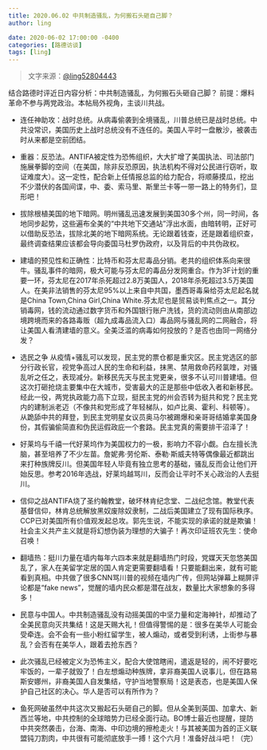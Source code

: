 ```yaml
---
title: 2020.06.02 中共制造骚乱，为何搬石头砸自己脚？
author: ling

date: 2020-06-02 17:00:00 -0400
categories: [路德访谈]
tags: [ling]
---
```


> 文字来源：[@ling52804443](https://twitter.com/ling52804443/status/1267778759303720965)  

结合路德时评近日内容分析：中共制造骚乱，为何搬石头砸自己脚？
前提：爆料革命不参与两党政治。本帖局外视角，主谈川共战。

- 连任神助攻：战时总统。从病毒偷袭到全境骚乱，川普总统已是战时总统。中共没常识，美国历史上战时总统没有不连任的。美国人平时一盘散沙，被袭击时从来都是空前团结。

- 重器：反恐法。ANTIFA被定性为恐怖组织，大大扩增了美国执法、司法部门施展拳脚的空间（在美国，除非反恐原因，执法机构不得对公民进行窃听，取证难度大）。这一定性，配合新上任情报总监的给力配合，将顺藤摸瓜，挖出不少潜伏的各国间谍，中、委、索马里、斯里兰卡等一带一路上的特务们，显形吧！

- 拔除根植美国的地下暗网。明州骚乱迅速发展到美国30多个州，同一时间，各地同步起势，这些遍布全美的“中共地下交通站”浮出水面，由暗转明，正好可以借助反恐法，拔除北美的地下暗网系统。无论跟着钱查，还是跟着组织查，最终调查结果应该都会导向委国马杜罗伪政府，以及背后的中共伪政权。

- 建墙的预见性和正确性：比特币和芬太尼毒品分销。老共的组织体系向来很牛。骚乱事件的暗网，极大可能与芬太尼的毒品分发网重合。作为3F计划的重要一环，芬太尼在2017年杀死超过2.8万美国人，2018年杀死超过3.5万美国人。在美非法销售的芬太尼95%以上来自中共国，墨西哥毒枭给芬太尼起名就是China Town,China Girl,China White.芬太尼也是贸易谈判焦点之一。其分销毒网，钱的流动通过数字货币和外国银行账户洗钱，货的流动则由从南部边境跨境而来的各路毒贩（超九成毒品流入口）毒品网与骚乱网的二网融合，将让美国人看清建墙的意义。全美泛滥的病毒如何投放的？是否也由同一网络分发？

- 选民之争 从疫情+骚乱可以发现，民主党的票仓都是重灾区。民主党选区的部分行政长官，视党争高过人民的生命和利益，抹黑、禁用救命药羟氯喹，对骚乱听之任之，表现减分。新移民先天与民主党更亲，很多不认可川普建墙。但这次打砸抢烧主要集中在大城市，受害最大的正是那些中低收入者和新移民。经此一役，两党执政能力高下立现，挺民主党的州会否转为挺共和党？民主党内的建制派老迈（不像共和党形成了年轻梯队，如卢比奥、霍利、科顿等）。从跪舔中共的拜登，到民主党明星女议员奥马尔被踢爆和亲哥哥结婚拿美国身份，其假骗偷简直和伪民运假政庇一个套路。民主党真的需要排干沼泽了！

- 好莱坞与千禧一代好莱坞作为美国权力的一极，影响力不容小觑。白左擅长洗脑，甚至培养了不少左苗。詹妮弗·劳伦斯、泰勒·斯威夫特等偶像最近都跳出来打种族牌反川。但美国年轻人毕竟有独立思考的基础，骚乱反而会让他们开始反思。参考2016年选战，好莱坞越骂川，反而会让平时不关心政治的人去挺川。

- 信仰之战ANTIFA烧了圣约翰教堂，破坏林肯纪念堂、二战纪念馆。教堂代表基督信仰，林肯总统解放黑奴废除奴隶制，二战后美国建立了现有国际秩序。CCP已对美国所有价值观发起总攻。郭先生说，不能实现的承诺的就是欺骗！社会主义共产主义就是将幻想伪装为理想的大骗子！再次印证班农先生：使命召唤！

- 翻墙热：挺川力量在墙内每年六四本来就是翻墙热门时段，党媒天天忽悠美国乱了，家人在美留学定居的国人肯定更需要翻墙看！只要能翻出来，就有可能看到真相。中共做了很多CNN骂川普的视频在墙内广传，但网站弹幕上糊屏评论都是“fake news”，觉醒的墙内民众都是潜在战友，数量比大家想象的多得多！

- 民意与中国人。中共制造骚乱没有动摇美国的中坚力量和定海神针，却推动了全美民意向灭共集结！这是天赐大礼！但值得警惕的是：很多在美华人可能会受牵连。会不会有一些小粉红留学生，被人煽动，或者受到利诱，上街参与暴乱？会否有在美华人，跟着去抢东西？

- 此次骚乱已经被定义为恐怖主义，配合大使馆瞎闹，遣返是轻的，闹不好要吃牢饭的，一辈子就毁了！白左想煽动种族牌，拿非裔美国人说事儿，但在路易斯安娜州，非裔美国人自发集结，守护当地警察局！这是表态，也是美国人保护自己社区的决心。华人是否可以有所作为？

- 鱼死网破虽然中共这次又搬起石头砸自己的脚。但从全美到英国、加拿大、新西兰等地，中共控制的全球暗势力已经全面行动。BO博士最近也提醒，提防中共突然袭击，台海、南海、中印边境的擦枪走火！与其被美国为首的正义联盟钝刀割肉，中共很有可能彻底放手一搏！这个六月！准备好战斗吧！（完）
